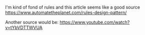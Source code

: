 I'm kind of fond of rules and this article seems like a good source
https://www.automatetheplanet.com/rules-design-pattern/

Another source would be:
https://www.youtube.com/watch?v=tYbVDTTWVUA